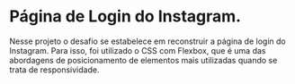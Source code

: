 # Página de Login do Instagram.
<p>
  Nesse projeto o desafio se estabelece em reconstruir a página de login do Instagram. Para isso, foi utilizado o CSS com Flexbox,  que é uma das abordagens de posicionamento de elementos mais utilizadas quando se trata de responsividade. 
</p>
